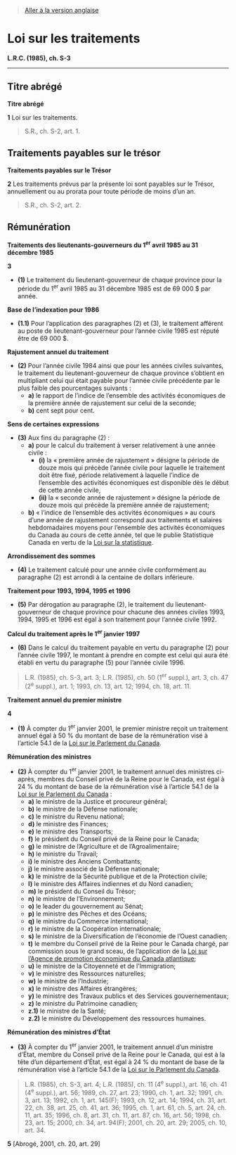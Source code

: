 > [Aller à la version anglaise](/en/Acts/Revised%20Statutes%20of%20Canada/S/S-3.md)

# Loi sur les traitements

**L.R.C. (1985), ch. S-3**


----------



## Titre abrégé



**Titre abrégé**

**1** Loi sur les traitements.
> S.R., ch. S-2, art. 1.





## Traitements payables sur le trésor



**Traitements payables sur le Trésor**

**2** Les traitements prévus par la présente loi sont payables sur le Trésor, annuellement ou au prorata pour toute période de moins d’un an.
> S.R., ch. S-2, art. 2.





## Rémunération



**Traitements des lieutenants-gouverneurs du 1<sup>er</sup> avril 1985 au 31 décembre 1985**

**3** 

- **(1)** Le traitement du lieutenant-gouverneur de chaque province pour la période du 1<sup>er</sup> avril 1985 au 31 décembre 1985 est de 69 000 $ par année.

**Base de l’indexation pour 1986**

- **(1.1)** Pour l’application des paragraphes (2) et (3), le traitement afférent au poste de lieutenant-gouverneur pour l’année civile 1985 est réputé être de 69 000 $.

**Rajustement annuel du traitement**

- **(2)** Pour l’année civile 1984 ainsi que pour les années civiles suivantes, le traitement du lieutenant-gouverneur de chaque province s’obtient en multipliant celui qui était payable pour l’année civile précédente par le plus faible des pourcentages suivants :
	- **a)** le rapport de l’indice de l’ensemble des activités économiques de la première année de rajustement sur celui de la seconde;
	- **b)** cent sept pour cent.

**Sens de certaines expressions**

- **(3)** Aux fins du paragraphe (2) :
	- **a)** pour le calcul du traitement à verser relativement à une année civile :
		- **(i)** la « première année de rajustement » désigne la période de douze mois qui précède l’année civile pour laquelle le traitement doit être fixé, période relativement à laquelle l’indice de l’ensemble des activités économiques est disponible dès le début de cette année civile,
		- **(ii)** la « seconde année de rajustement » désigne la période de douze mois qui précède la première année de rajustement;
	- **b)** « l’indice de l’ensemble des activités économiques » au cours d’une année de rajustement correspond aux traitements et salaires hebdomadaires moyens pour l’ensemble des activités économiques du Canada au cours de cette année, tel que le publie Statistique Canada en vertu de la [Loi sur la statistique](/fr/Lois/Lois%20révisées%20du%20Canada/S/S-19.md).

**Arrondissement des sommes**

- **(4)** Le traitement calculé pour une année civile conformément au paragraphe (2) est arrondi à la centaine de dollars inférieure.

**Traitement pour 1993, 1994, 1995 et 1996**

- **(5)** Par dérogation au paragraphe (2), le traitement du lieutenant-gouverneur de chaque province pour chacune des années civiles 1993, 1994, 1995 et 1996 est égal à son traitement pour l’année civile 1992.

**Calcul du traitement après le 1<sup>er</sup> janvier 1997**

- **(6)** Dans le calcul du traitement payable en vertu du paragraphe (2) pour l’année civile 1997, le montant à prendre en compte est celui qui aura été établi en vertu du paragraphe (5) pour l’année civile 1996.
> L.R. (1985), ch. S-3, art. 3; L.R. (1985), ch. 50 (1<sup>er</sup> suppl.), art. 3, ch. 47 (2<sup>e</sup> suppl.), art. 1; 1993, ch. 13, art. 12; 1994, ch. 18, art. 11.





**Traitement annuel du premier ministre**

**4** 

- **(1)** À compter du 1<sup>er</sup> janvier 2001, le premier ministre reçoit un traitement annuel égal à 50 % du montant de base de la rémunération visé à l’article 54.1 de la [Loi sur le Parlement du Canada](/fr/Lois/Lois%20révisées%20du%20Canada/P/P-1.md).

**Rémunération des ministres**

- **(2)** À compter du 1<sup>er</sup> janvier 2001, le traitement annuel des ministres ci-après, membres du Conseil privé de la Reine pour le Canada, est égal à 24 % du montant de base de la rémunération visé à l’article 54.1 de la [Loi sur le Parlement du Canada](/fr/Lois/Lois%20révisées%20du%20Canada/P/P-1.md) :
	- **a)** le ministre de la Justice et procureur général;
	- **b)** le ministre de la Défense nationale;
	- **c)** le ministre du Revenu national;
	- **d)** le ministre des Finances;
	- **e)** le ministre des Transports;
	- **f)** le président du Conseil privé de la Reine pour le Canada;
	- **g)** le ministre de l’Agriculture et de l’Agroalimentaire;
	- **h)** le ministre du Travail;
	- **i)** le ministre des Anciens Combattants;
	- **j)** le ministre associé de la Défense nationale;
	- **k)** le ministre de la Sécurité publique et de la Protection civile;
	- **l)** le ministre des Affaires indiennes et du Nord canadien;
	- **m)** le président du Conseil du Trésor;
	- **n)** le ministre de l’Environnement;
	- **o)** le leader du gouvernement au Sénat;
	- **p)** le ministre des Pêches et des Océans;
	- **q)** le ministre du Commerce international;
	- **r)** le ministre de la Coopération internationale;
	- **s)** le ministre de la Diversification de l’économie de l’Ouest canadien;
	- **t)** le membre du Conseil privé de la Reine pour le Canada chargé, par commission sous le grand sceau, de l’application de la [Loi sur l’Agence de promotion économique du Canada atlantique](/fr/Lois/Lois%20du%20Canada/1985/ch.%2041%20(4e%20suppl.).md);
	- **u)** le ministre de la Citoyenneté et de l’Immigration;
	- **v)** le ministre des Ressources naturelles;
	- **w)** le ministre de l’Industrie;
	- **x)** le ministre des Affaires étrangères;
	- **y)** le ministre des Travaux publics et des Services gouvernementaux;
	- **z)** le ministre du Patrimoine canadien;
	- **z.1)** le ministre de la Santé;
	- **z.2)** le ministre du Développement des ressources humaines.

**Rémunération des ministres d’État**

- **(3)** À compter du 1<sup>er</sup> janvier 2001, le traitement annuel d’un ministre d’État, membre du Conseil privé de la Reine pour le Canada, qui est à la tête d’un département d’État, est égal à 24 % du montant de base de la rémunération visé à l’article 54.1 de la [Loi sur le Parlement du Canada](/fr/Lois/Lois%20révisées%20du%20Canada/P/P-1.md).
> L.R. (1985), ch. S-3, art. 4; L.R. (1985), ch. 11 (4<sup>e</sup> suppl.), art. 16, ch. 41 (4<sup>e</sup> suppl.), art. 56; 1989, ch. 27, art. 23; 1990, ch. 1, art. 32; 1991, ch. 3, art. 13; 1992, ch. 1, art. 145(F); 1993, ch. 12, art. 14; 1994, ch. 31, art. 22, ch. 38, art. 25, ch. 41, art. 36; 1995, ch. 1, art. 61, ch. 5, art. 24, ch. 11, art. 35; 1996, ch. 8, art. 31, ch. 11, art. 87, ch. 16, art. 56; 1998, ch. 23, art. 15; 2000, ch. 34, art. 94(F); 2001, ch. 20, art. 29; 2005, ch. 10, art. 34.




**5** [Abrogé, 2001, ch. 20, art. 29]


